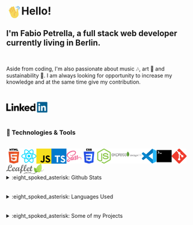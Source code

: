 # Hello! <img align="left" alt="waving" width="40px" src="./img/waving-hi.gif" />

## I'm Fabio Petrella, a full stack web developer currently living in Berlin.

<br />

Aside from coding, I'm also passionate about music 🎶, art 🎨 and sustainability 🌳.
I am always looking for opportunity to increase my knowledge and at the same time give my contribution.

<br />

[<img src="./img/linkedinlogo.png" width="110px" />](https://www.linkedin.com/in/fabio-petrella-676417b5/)
<br />
<br />

### 🔧 Technologies & Tools

<br />

<img align="left" alt="HTML5" width="40px" src="./img/html.png" />
<img align="left" alt="React" width="40px" src="./img/react.png" />
<img align="left" alt="JavaScript" width="40px" src="./img/javascript.png" />
<img align="left" alt="TypeScript" width="40px" src="./img/typescript.png" />
<img align="left" alt="Sass" width="40px" src="./img/sass.png" />
<img align="left" alt="CSS3" width="40px" src="./img/css.png" />
<img align="left" alt="Node.js" width="40px" src="./img/nodejs.png" />
<img align="left" alt="Express" width="40px" src="./img/express.png" />
<img align="left" alt="MongoDB" width="40px" src="./img/mongodb.png" />
<img align="left" alt="Visual Studio Code" width="40px" src="./img/vscode.png" />
<img align="left" alt="Terminal" width="40px" src="./img/terminal.png" />
<img align="left" alt="Git" width="40px" src="./img/git.png" />
<img align="left" alt="Git" width="100px" src="./img/leafletlogo.png" />

<br />
<br />
<br />
<br />

<details>
  <summary>:eight_spoked_asterisk: Github Stats</summary>
  <br />
  <img src="https://github-readme-stats.vercel.app/api?username=fbphc&&show_icons=true&title_color=222222&icon_color=03A87C&text_color=333333&bg_color=ffffff">
</details>
<br />

<br />
<details>
  <summary>:eight_spoked_asterisk: Languages Used</summary>
  <br />
  <img src="https://github-readme-stats.vercel.app/api/top-langs/?username=fbphc&layout=compact&bg_color=ffffff&text_color=333333">
</details>
<br />
<br />

<details>
  <summary>:eight_spoked_asterisk: Some of my Projects</summary>
  <br />
  <br />
    EV-connection
    <br />
    <img alt="evConnection" width="400px" src="./img/06evcon.gif" />
    <br />
    <br />
    SightSpot
    <br />
    <img alt="SightSpot" width="400px" src="./img/02sight.gif" />
    <br />
    <br />
    Excuse Gen v1
    <br />
    <img alt="Excuse Gen v1" width="400px" src="./img/07exgen.gif" />
    <br />
    
  
</details>

